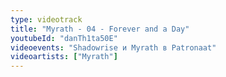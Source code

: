```yaml
---
type: videotrack
title: "Myrath - 04 - Forever and a Day"
youtubeId: "danTh1ta50E"
videoevents: "Shadowrise и Myrath в Patronaat"
videoartists: ["Myrath"]
---
```

